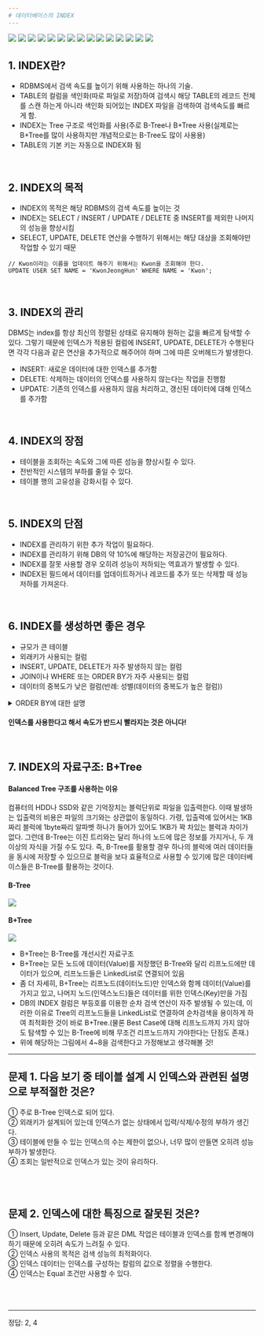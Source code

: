 ```yaml
---
# 데이터베이스의 INDEX
---
```

<img src="https://img1.daumcdn.net/thumb/R1280x0/?scode=mtistory2&fname=https%3A%2F%2Fblog.kakaocdn.net%2Fdn%2FcdsSbG%2FbtstWJDpxsY%2F4UoASKlIBxl6J3BpPLfei0%2Fimg.png">
<img src="https://img1.daumcdn.net/thumb/R1280x0/?scode=mtistory2&fname=https%3A%2F%2Fblog.kakaocdn.net%2Fdn%2FbF33a8%2Fbtst7TjsUA4%2FnYOZPriYkD0KpR4ULzIGCk%2Fimg.png">
<img src="https://img1.daumcdn.net/thumb/R1280x0/?scode=mtistory2&fname=https%3A%2F%2Fblog.kakaocdn.net%2Fdn%2Fv9Wwv%2Fbtst84ZrZr3%2F1Cocn3CUOMj7a8NGcIumxK%2Fimg.png">
<img src="https://img1.daumcdn.net/thumb/R1280x0/?scode=mtistory2&fname=https%3A%2F%2Fblog.kakaocdn.net%2Fdn%2FcJCzoR%2Fbtst0zM9xPL%2FhSAWXGRksDSK98otc0hb8K%2Fimg.png">
<img src="https://img1.daumcdn.net/thumb/R1280x0/?scode=mtistory2&fname=https%3A%2F%2Fblog.kakaocdn.net%2Fdn%2Foi39p%2FbtstY9VADfh%2FYYFPyPi2jZlVCXPUEOMvw0%2Fimg.png">
<img src="https://img1.daumcdn.net/thumb/R1280x0/?scode=mtistory2&fname=https%3A%2F%2Fblog.kakaocdn.net%2Fdn%2FJCU9x%2FbtstY6LmpK5%2FSGvCmklipJUJ6UAGdIRB9K%2Fimg.png">
<img src="https://img1.daumcdn.net/thumb/R1280x0/?scode=mtistory2&fname=https%3A%2F%2Fblog.kakaocdn.net%2Fdn%2FpW8mF%2FbtstYbzm4Bf%2FDE8oRBhP5TLqKiLMDLOnD0%2Fimg.png">
<img src="https://img1.daumcdn.net/thumb/R1280x0/?scode=mtistory2&fname=https%3A%2F%2Fblog.kakaocdn.net%2Fdn%2FPVswz%2Fbtst7R0fBLF%2F87YttwWhFNDFur03IMIDzK%2Fimg.png">
<img src="https://img1.daumcdn.net/thumb/R1280x0/?scode=mtistory2&fname=https%3A%2F%2Fblog.kakaocdn.net%2Fdn%2FbhqrdG%2Fbtst6m7nVqk%2FjHuNtNAk2h5y4u52Yfk0O1%2Fimg.png">
<img src="https://img1.daumcdn.net/thumb/R1280x0/?scode=mtistory2&fname=https%3A%2F%2Fblog.kakaocdn.net%2Fdn%2Fkx7Of%2FbtstY226P1h%2Ffl884kyDyCAIdSOCZZVNhK%2Fimg.png">
<img src="https://img1.daumcdn.net/thumb/R1280x0/?scode=mtistory2&fname=https%3A%2F%2Fblog.kakaocdn.net%2Fdn%2FKYjd9%2Fbtst6Qgd6eE%2Fm6qneZUP0z4JXIne2LL14K%2Fimg.png">
<img src="https://img1.daumcdn.net/thumb/R1280x0/?scode=mtistory2&fname=https%3A%2F%2Fblog.kakaocdn.net%2Fdn%2FPyNS7%2Fbtst5kI0Sid%2F7F9ARhcKrQqRu0hRn1czP1%2Fimg.png">
<img src="https://img1.daumcdn.net/thumb/R1280x0/?scode=mtistory2&fname=https%3A%2F%2Fblog.kakaocdn.net%2Fdn%2FbQEyDb%2Fbtst5RzPq08%2F4uHLSRaBjZvmCGOImCHQWk%2Fimg.png">
<img src="https://img1.daumcdn.net/thumb/R1280x0/?scode=mtistory2&fname=https%3A%2F%2Fblog.kakaocdn.net%2Fdn%2FkWYHO%2Fbtst7SERdke%2FvDvTzobonUkEcJrhQ9pkKk%2Fimg.png">
<img src="https://img1.daumcdn.net/thumb/R1280x0/?scode=mtistory2&fname=https%3A%2F%2Fblog.kakaocdn.net%2Fdn%2Fc2ry5t%2Fbtst6QN2gC2%2F2C5coMAM1vpi06M6JljWz1%2Fimg.png">

## 1. INDEX란?
- RDBMS에서 검색 속도를 높이기 위해 사용하는 하나의 기술.
- TABLE의 컬럼을 색인화(따로 파일로 저장)하여 검색시 해당 TABLE의 레코드 전체를 스캔 하는게 아니라 색인화 되어있는 INDEX 파일을 검색하여 검색속도를 빠르게 함.
- INDEX는 Tree 구조로 색인화를 사용(주로 B-Tree나 B+Tree 사용(실제로는 B+Tree를 많이 사용하지만 개념적으로는 B-Tree도 많이 사용용)
- TABLE의 기본 키는 자동으로 INDEX화 됨
<br/>


## 2. INDEX의 목적
- INDEX의 목적은 해당 RDBMS의 검색 속도를 높이는 것
- INDEX는 SELECT / INSERT / UPDATE / DELETE 중 INSERT를 제외한 나머지의 성능을 향상시킴
- SELECT, UPDATE, DELETE 연산을 수행하기 위해서는 해당 대상을 조회해야만 작업할 수 있기 때문

```
// Kwon이라는 이름을 업데이트 해주기 위해서는 Kwon을 조회해야 한다.
UPDATE USER SET NAME = 'KwonJeongHun' WHERE NAME = 'Kwon';
```
<br/>

## 3. INDEX의 관리
DBMS는 index를 항상 최신의 정렬된 상태로 유지해야 원하는 값을 빠르게 탐색할 수 있다. 
그렇기 때문에 인덱스가 적용된 컬럼에 INSERT, UPDATE, DELETE가 수행된다면 
각각 다음과 같은 연산을 추가적으로 해주어야 하며 그에 따른 오버헤드가 발생한다.
<br/>

- INSERT: 새로운 데이터에 대한 인덱스를 추가함
- DELETE: 삭제하는 데이터의 인덱스를 사용하지 않는다는 작업을 진행함
- UPDATE: 기존의 인덱스를 사용하지 않음 처리하고, 갱신된 데이터에 대해 인덱스를 추가함
<br/>


## 4. INDEX의 장점
- 테이블을 조회하는 속도와 그에 따른 성능을 향상시킬 수 있다.
- 전반적인 시스템의 부하를 줄일 수 있다.
- 테이블 행의 고유성을 강화시킬 수 있다.
<br/>


## 5. INDEX의 단점
- INDEX를 관리하기 위한 추가 작업이 필요하다.
- INDEX를 관리하기 위해 DB의 약 10%에 해당하는 저장공간이 필요하다.
- INDEX를 잘못 사용할 경우 오히려 성능이 저하되는 역효과가 발생할 수 있다.
- INDEX된 필드에서 데이터를 업데이트하거나 레코드를 추가 또는 삭제할 때 성능 저하를 가져온다.
<br/>


## 6. INDEX를 생성하면 좋은 경우
- 규모가 큰 테이블
- 외래키가 사용되는 컬럼
- INSERT, UPDATE, DELETE가 자주 발생하지 않는 컬럼
- JOIN이나 WHERE 또는 ORDER BY가 자주 사용되는 컬럼
- 데이터의 중복도가 낮은 컬럼(반례: 성별(데이터의 중복도가 높은 컬럼))
<details>
<summary>ORDER BY에 대한 설명</summary>
<div markdown="1">
ORDER BY 절의 효율성 <br/>
인덱스를 사용하면 ORDER BY에 의한 정렬(Sort) 과정을 피할 수가 있다. ORDER BY는 굉장히 부하가 많이 걸리는 작업이다. 
정렬과 동시에 1차적으로 메모리에서 정렬이 이루어지고 메모리보다 큰 작업이 필요하다면 *디스크 I/O도 추가적으로 발생되기 때문이다. 
하지만 인덱스를 사용하면 이러한 전반적인 자원의 소모를 하지 않아도 된다. 왜? 이미 정렬이 되어 있기 때문에 가져오기만 하면 되기 때문이다.
<br/>
*디스크 I/O : 데이터를 작성하고 변경할 때 데이터가 디스크 즉 HDD에 저장되는 일. 
</div>
</details>

#### 인덱스를 사용한다고 해서 속도가 반드시 빨라지는 것은 아니다!
<br/>


## 7. INDEX의 자료구조: B+Tree

#### Balanced Tree 구조를 사용하는 이유
컴퓨터의 HDD나 SSD와 같은 기억장치는 블럭단위로 파일을 입출력한다. 이때 발생하는 입출력의 비용은 파일의 크기와는 상관없이 동일하다. 가령, 입출력에 있어서는 1KB짜리 블럭에 1byte짜리 알파벳 하나가 들어가 있어도 1KB가 꽉 차있는 블럭과 차이가 없다. 그런데 B-Tree는 이진 트리와는 달리 하나의 노드에 많은 정보를 가지거나, 두 개 이상의 자식을 가질 수도 있다. 즉, B-Tree를 활용할 경우 하나의 블럭에 여러 데이터들을 동시에 저장할 수 있으므로 블럭을 보다 효율적으로 사용할 수 있기에 많은 데이터베이스들은 B-Tree를 활용하는 것이다.

#### B-Tree
<img src="https://img1.daumcdn.net/thumb/R1280x0/?scode=mtistory2&fname=https%3A%2F%2Fblog.kakaocdn.net%2Fdn%2Fkx7Of%2FbtstY226P1h%2Ffl884kyDyCAIdSOCZZVNhK%2Fimg.png">

#### B+Tree
<img src="https://img1.daumcdn.net/thumb/R1280x0/?scode=mtistory2&fname=https%3A%2F%2Fblog.kakaocdn.net%2Fdn%2FKYjd9%2Fbtst6Qgd6eE%2Fm6qneZUP0z4JXIne2LL14K%2Fimg.png">

- B+Tree는 B-Tree를 개선시킨 자료구조
- B+Tree는 모든 노드에 데이터(Value)를 저장했던 B-Tree와 달리 리프노드에만 데이터가 있으며, 리프노드들은 LinkedList로 연결되어 있음
- 좀 더 자세히, B+Tree는 리프노드(데이터노드)만 인덱스와 함께 데이터(Value)를 가지고 있고, 나머지 노드(인덱스노드)들은 데이터를 위한 인덱스(Key)만을 가짐
- DB의 INDEX 컬럼은 부등호를 이용한 순차 검색 연산이 자주 발생될 수 있는데, 이러한 이유로 Tree의 리프노드들을 LinkedList로 연결하여 순차검색을 용이하게 하여 최적화한 것이 바로 B+Tree.(물론 Best Case에 대해 리프노드까지 가지 않아도 탐색할 수 있는 B-Tree에 비해 무조건 리프노드까지 가야한다는 단점도 존재.)
- 위에 해당하는 그림에서 4~8을 검색한다고 가정해보고 생각해볼 것!



---
## 문제 1. 다음 보기 중 테이블 설계 시 인덱스와 관련된 설명으로 부적절한 것은?
① 주로 B-Tree 인덱스로 되어 있다. <br/>
② 외래키가 설계되어 있는데 인덱스가 없는 상태에서 입력/삭제/수정의 부하가 생긴다. <br/>
③ 테이블에 만들 수 있는 인덱스의 수는 제한이 없으나, 너무 많이 만들면 오히려 성능 부하가 발생한다. <br/>
④  조회는 일반적으로 인덱스가 있는 것이 유리하다. <br/>
<br/><br/><br/>


## 문제 2. 인덱스에 대한 특징으로 잘못된 것은?
① Insert, Update, Delete 등과 같은 DML 작업은 테이블과 인덱스를 함께 변경해야 하기 때문에 오히려 속도가 느려질 수 있다. <br/>
② 인덱스 사용의 목적은 검색 성능의 최적화이다. <br/>
③ 인덱스 데이터는 인덱스를 구성하는 칼럼의 값으로 정렬을 수행한다. <br/>
④ 인덱스는 Equal 조건만 사용할 수 있다. <br/>
<br/><br/><br/>


---
정답: 2, 4





